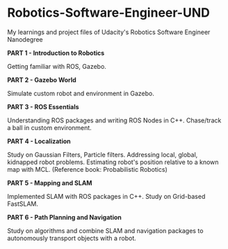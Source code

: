 # Robotics-Software-Engineer-UND
My learnings and project files of Udacity's Robotics Software Engineer Nanodegree

__PART 1 - Introduction to Robotics__

Getting familiar with ROS, Gazebo.

__PART 2 - Gazebo World__

Simulate custom robot and environment in Gazebo.

__PART 3 - ROS Essentials__

Understanding ROS packages and writing ROS Nodes in C++. Chase/track a ball in custom environment. 

__PART 4 - Localization__

Study on Gaussian Filters, Particle filters. Addressing local, global, kidnapped robot problems. Estimating robot's position relative to a known map with MCL. (Reference book: Probabilistic Robotics) 

__PART 5 - Mapping and SLAM__

Implemented SLAM with ROS packages in C++. Study on Grid-based FastSLAM. 

__PART 6 - Path Planning and Navigation__

Study on algorithms and combine SLAM and navigation packages to autonomously transport objects with a robot. 


